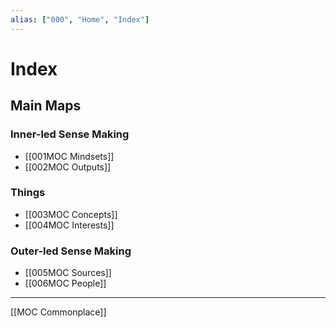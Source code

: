 ```yaml
---
alias: ["000", "Home", "Index"]
---
```


# Index
## Main Maps
### Inner-led Sense Making
- [[001MOC Mindsets]]
- [[002MOC Outputs]]
### Things
- [[003MOC Concepts]]
- [[004MOC Interests]]

### Outer-led Sense Making
- [[005MOC Sources]] 
- [[006MOC People]]

---
[[MOC Commonplace]]